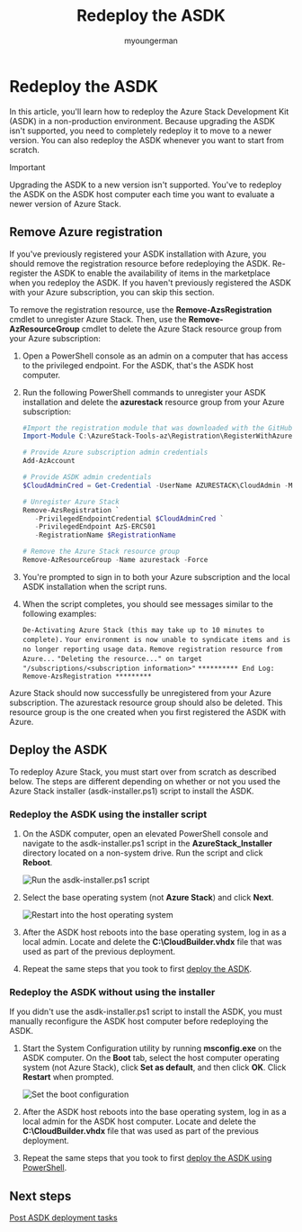 ﻿---
title: Redeploy the ASDK 
description: Learn how to redeploy the Azure Stack Development Kit (ASDK).
author: myoungerman

ms.topic: article
ms.date: 02/12/2019
ms.author: v-myoung
ms.reviewer: misainat
ms.lastreviewed: 11/05/2019

# Intent: As an ASDK user, I want to redeploy the ASDK so I can upgrade to and evalutate a newer version of Azure Stack.
# Keyword: redeploy ASDK

---


# Redeploy the ASDK
In this article, you'll learn how to redeploy the Azure Stack Development Kit (ASDK) in a non-production environment. Because upgrading the ASDK isn't supported, you need to completely redeploy it to move to a newer version. You can also redeploy the ASDK whenever you want to start from scratch.

> [!IMPORTANT]
> Upgrading the ASDK to a new version isn't supported. You've to redeploy the ASDK on the ASDK host computer each time you want to evaluate a newer version of Azure Stack.

## Remove Azure registration 
If you've previously registered your ASDK installation with Azure, you should remove the registration resource before redeploying the ASDK. Re-register the ASDK to enable the availability of items in the marketplace when you redeploy the ASDK. If you haven't previously registered the ASDK with your Azure subscription, you can skip this section.

To remove the registration resource, use the **Remove-AzsRegistration** cmdlet to unregister Azure Stack. Then, use the **Remove-AzResourceGroup** cmdlet to delete the Azure Stack resource group from your Azure subscription:

1. Open a PowerShell console as an admin on a computer that has access to the privileged endpoint. For the ASDK, that's the ASDK host computer.

2. Run the following PowerShell commands to unregister your ASDK installation and delete the **azurestack** resource group from your Azure subscription:

   ```powershell    
   #Import the registration module that was downloaded with the GitHub tools
   Import-Module C:\AzureStack-Tools-az\Registration\RegisterWithAzure.psm1

   # Provide Azure subscription admin credentials
   Add-AzAccount

   # Provide ASDK admin credentials
   $CloudAdminCred = Get-Credential -UserName AZURESTACK\CloudAdmin -Message "Enter the cloud domain credentials to access the privileged endpoint"

   # Unregister Azure Stack
   Remove-AzsRegistration `
      -PrivilegedEndpointCredential $CloudAdminCred `
      -PrivilegedEndpoint AzS-ERCS01
      -RegistrationName $RegistrationName

   # Remove the Azure Stack resource group
   Remove-AzResourceGroup -Name azurestack -Force
   ```

3. You're prompted to sign in to both your Azure subscription and the local ASDK installation when the script runs.
4. When the script completes, you should see messages similar to the following examples:

    `De-Activating Azure Stack (this may take up to 10 minutes to complete).`
    `Your environment is now unable to syndicate items and is no longer reporting usage data.`
    `Remove registration resource from Azure...`
    `"Deleting the resource..." on target "/subscriptions/<subscription information>"`
    `********** End Log: Remove-AzsRegistration *********`



Azure Stack should now successfully be unregistered from your Azure subscription. The azurestack resource group should also be deleted. This resource group is the one created when you first registered the ASDK with Azure.

## Deploy the ASDK
To redeploy Azure Stack, you must start over from scratch as described below. The steps are different depending on whether or not you used the Azure Stack installer (asdk-installer.ps1) script to install the ASDK.

### Redeploy the ASDK using the installer script
1. On the ASDK computer, open an elevated PowerShell console and navigate to the asdk-installer.ps1 script in the **AzureStack_Installer** directory located on a non-system drive. Run the script and click **Reboot**.

   ![Run the asdk-installer.ps1 script](media/asdk-redeploy/1.png)

2. Select the base operating system (not **Azure Stack**) and click **Next**.

   ![Restart into the host operating system](media/asdk-redeploy/2.png)

3. After the ASDK host reboots into the base operating system, log in as a local admin. Locate and delete the **C:\CloudBuilder.vhdx** file that was used as part of the previous deployment.

4. Repeat the same steps that you took to first [deploy the ASDK](asdk-install.md).

### Redeploy the ASDK without using the installer
If you didn't use the asdk-installer.ps1 script to install the ASDK, you must manually reconfigure the ASDK host computer before redeploying the ASDK.

1. Start the System Configuration utility by running **msconfig.exe** on the ASDK computer. On the **Boot** tab, select the host computer operating system (not Azure Stack), click **Set as default**, and then click **OK**. Click **Restart** when prompted.

      ![Set the boot configuration](media/asdk-redeploy/4.png)

2. After the ASDK host reboots into the base operating system, log in as a local admin for the ASDK host computer. Locate and delete the **C:\CloudBuilder.vhdx** file that was used as part of the previous deployment.

3. Repeat the same steps that you took to first [deploy the ASDK using PowerShell](asdk-deploy-powershell.md).


## Next steps
[Post ASDK deployment tasks](asdk-post-deploy.md)




